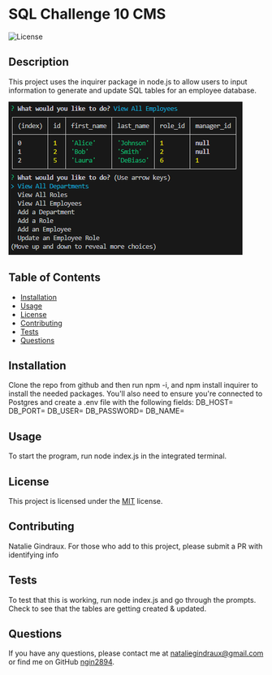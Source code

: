 # SQL Challenge 10 CMS

![License](https://img.shields.io/badge/license-MIT-brightgreen)

## Description
This project uses the inquirer package in node.js to allow users to input information to generate and update SQL tables for an employee database.

![alt text](image.png)

## Table of Contents
- [Installation](#installation)
- [Usage](#usage)
- [License](#license)
- [Contributing](#contributing)
- [Tests](#tests)
- [Questions](#questions)

## Installation
Clone the repo from github and then run npm -i, and npm install inquirer to install the needed packages. You'll also need to ensure you're connected to Postgres and create a .env file with the following fields:
DB_HOST=
DB_PORT=
DB_USER=
DB_PASSWORD=
DB_NAME=

## Usage
To start the program, run node index.js in the integrated terminal.

## License
This project is licensed under the [MIT]([License](https://opensource.org/licenses/MIT)) license.

## Contributing
Natalie Gindraux. For those who add to this project, please submit a PR with identifying info

## Tests
To test that this is working, run node index.js and go through the prompts. Check to see that the tables are getting created & updated. 

## Questions
If you have any questions, please contact me at [nataliegindraux@gmail.com](mailto:nataliegindraux@gmail.com) or find me on GitHub [ngin2894](https://github.com/ngin2894).

